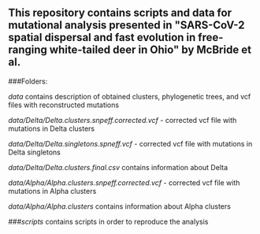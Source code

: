 ## This repository contains scripts and data for mutational analysis presented in "SARS-CoV-2 spatial dispersal and fast evolution in free-ranging white-tailed deer in Ohio" by McBride et al.

###Folders:

*data* contains description of obtained clusters, phylogenetic trees, and vcf files with reconstructed mutations

*data/Delta/Delta.clusters.snpeff.corrected.vcf* - corrected vcf file with mutations in Delta clusters

*data/Delta/Delta.singletons.spneff.vcf* - corrected vcf file with mutations in Delta singletons

*data/Delta/Delta.clusters.final.csv* contains information about Delta

*data/Alpha/Alpha.clusters.snpeff.corrected.vcf* - corrected vcf file with mutations in Alpha clusters

*data/Alpha/Alpha.clusters* contains information about Alpha clusters


###*scripts* contains scripts in order to reproduce the analysis

